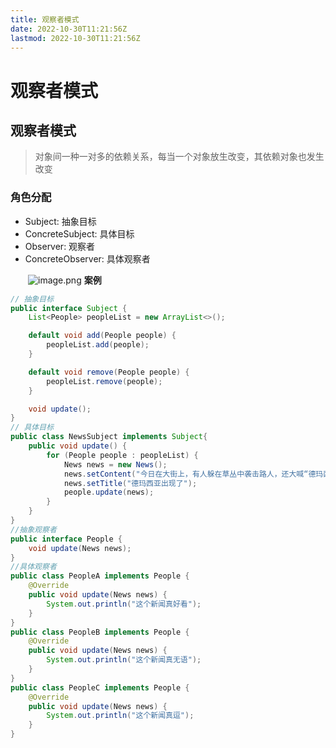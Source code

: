 ```yaml
---
title: 观察者模式
date: 2022-10-30T11:21:56Z
lastmod: 2022-10-30T11:21:56Z
---
```


# 观察者模式

## 观察者模式

> 对象间一种一对多的依赖关系，每当一个对象放生改变，其依赖对象也发生改变

### 角色分配

- Subject: 抽象目标
- ConcreteSubject: 具体目标
- Observer: 观察者
- ConcreteObserver: 具体观察者

　　![image.png](assets/net-img-1602998399972-d63036ef-500b-49ae-a31a-84a558efb1ae-20221030124502-upt9d1p.png)
**案例**

```java
// 抽象目标
public interface Subject {
    List<People> peopleList = new ArrayList<>();

    default void add(People people) {
        peopleList.add(people);
    }

    default void remove(People people) {
        peopleList.remove(people);
    }

    void update();
}
// 具体目标
public class NewsSubject implements Subject{
    public void update() {
        for (People people : peopleList) {
            News news = new News();
            news.setContent("今日在大街上，有人躲在草丛中袭击路人，还大喊“德玛西亚万岁”");
            news.setTitle("德玛西亚出现了");
            people.update(news);
        }
    }
}
//抽象观察者
public interface People {
    void update(News news);
}
//具体观察者
public class PeopleA implements People {
    @Override
    public void update(News news) {
        System.out.println("这个新闻真好看");
    }
}
public class PeopleB implements People {
    @Override
    public void update(News news) {
        System.out.println("这个新闻真无语");
    }
}
public class PeopleC implements People {
    @Override
    public void update(News news) {
        System.out.println("这个新闻真逗");
    }
}
```
